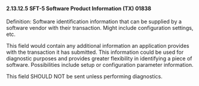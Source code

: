 #### 2.13.12.5 SFT-5 Software Product Information (TX) 01838

Definition: Software identification information that can be supplied by a software vendor with their transaction. Might include configuration settings, etc.

This field would contain any additional information an application provides with the transaction it has submitted. This information could be used for diagnostic purposes and provides greater flexibility in identifying a piece of software. Possibilities include setup or configuration parameter information.

This field SHOULD NOT be sent unless performing diagnostics.
